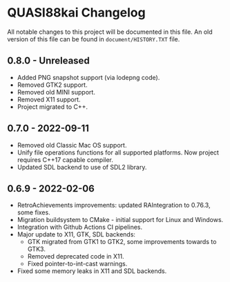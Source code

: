 # QUASI88kai Changelog

All notable changes to this project will be documented in this file. An old version of
this file can be found in `document/HISTORY.TXT` file.

## 0.8.0 - Unreleased
* Added PNG snapshot support (via lodepng code).
* Removed GTK2 support.
* Removed old MINI support.
* Removed X11 support.
* Project migrated to C++.

## 0.7.0 - 2022-09-11
* Removed old Classic Mac OS support.
* Unify file operations functions for all supported platforms. Now project requires C++17 capable compiler.
* Updated SDL backend to use of SDL2 library.

## 0.6.9 - 2022-02-06

* RetroAchievements improvements: updated RAIntegration to 0.76.3, some fixes.
* Migration buildsystem to CMake - initial support for Linux and Windows.
* Integration with Github Actions CI pipelines.
* Major update to X11, GTK, SDL backends:
  * GTK migrated from GTK1 to GTK2, some improvements towards to GTK3.
  * Removed deprecated code in X11.
  * Fixed pointer-to-int-cast warnings.
* Fixed some memory leaks in X11 and SDL backends.

